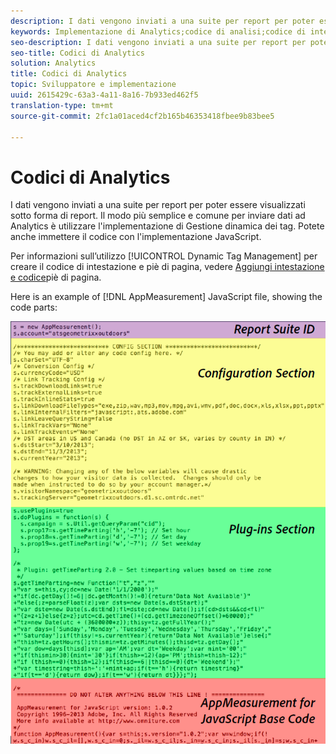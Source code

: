 ```yaml
---
description: I dati vengono inviati a una suite per report per poter essere visualizzati sotto forma di report. Il modo più semplice e comune per inviare dati ad Analytics è utilizzare l'implementazione di Gestione dinamica dei tag. Potete anche immettere il codice con l'implementazione JavaScript.
keywords: Implementazione di Analytics;codice di analisi;codice di intestazione;codice piè di pagina;intestazione;piè di pagina;gestione tag dinamica;dtm;javascript
seo-description: I dati vengono inviati a una suite per report per poter essere visualizzati sotto forma di report. Il modo più semplice e comune per inviare dati ad Analytics è utilizzare l'implementazione di Gestione dinamica dei tag. Potete anche immettere il codice con l'implementazione JavaScript.
seo-title: Codici di Analytics
solution: Analytics
title: Codici di Analytics
topic: Sviluppatore e implementazione
uuid: 2615429c-63a3-4a11-8a16-7b933ed462f5
translation-type: tm+mt
source-git-commit: 2fc1a01aced4cf2b165b46353418fbee9b83bee5

---
```



# Codici di Analytics

I dati vengono inviati a una suite per report per poter essere visualizzati sotto forma di report. Il modo più semplice e comune per inviare dati ad Analytics è utilizzare l'implementazione di Gestione dinamica dei tag. Potete anche immettere il codice con l'implementazione JavaScript.

Per informazioni sull’utilizzo [!UICONTROL Dynamic Tag Management] per creare il codice di intestazione e piè di pagina, vedere [Aggiungi intestazione e codice](/help/implement/c-implement-with-dtm/c-headers-footers/t-header-footer-code.md)piè di pagina.

Here is an example of [!DNL AppMeasurement] JavaScript file, showing the code parts:

![](assets/appmeasurement-js.png)

